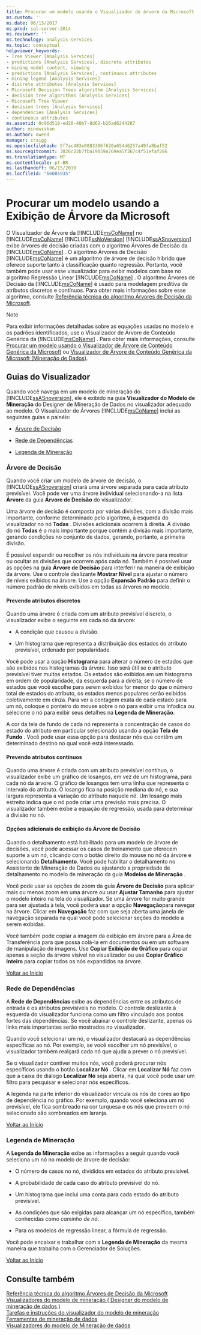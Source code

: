 ```yaml
---
title: Procurar um modelo usando o Visualizador de árvore da Microsoft | Microsoft Docs
ms.custom: ''
ms.date: 06/13/2017
ms.prod: sql-server-2014
ms.reviewer: ''
ms.technology: analysis-services
ms.topic: conceptual
helpviewer_keywords:
- Tree Viewer [Analysis Services]
- predictions [Analysis Services], discrete attributes
- mining model content, viewing
- predictions [Analysis Services], continuous attributes
- mining legend [Analysis Services]
- discrete attributes [Analysis Services]
- Microsoft Decision Trees algorithm [Analysis Services]
- decision tree algorithms [Analysis Services]
- Microsoft Tree Viewer
- decision trees [Analysis Services]
- dependencies [Analysis Services]
- continuous attributes
ms.assetid: 0c96d518-ed20-40b7-8d62-b26ad6244287
author: minewiskan
ms.author: owend
manager: craigg
ms.openlocfilehash: 5f7ac483e0883386f620a654d6257a49fa8baf52
ms.sourcegitcommit: 3026c22b7fba19059a769ea5f367c4f51efaf286
ms.translationtype: MT
ms.contentlocale: pt-BR
ms.lasthandoff: 06/15/2019
ms.locfileid: "66085935"
---
```

# <a name="browse-a-model-using-the-microsoft-tree-viewer"></a>Procurar um modelo usando a Exibição de Árvore da Microsoft
  O Visualizador de Árvore da [!INCLUDE[msCoName](../../includes/msconame-md.md)] no [!INCLUDE[msCoName](../../includes/msconame-md.md)] [!INCLUDE[ssNoVersion](../../includes/ssnoversion-md.md)] [!INCLUDE[ssASnoversion](../../includes/ssasnoversion-md.md)] exibe árvores de decisão criadas com o algoritmo Árvores de Decisão da [!INCLUDE[msCoName](../../includes/msconame-md.md)] . O algoritmo Árvores de Decisão [!INCLUDE[msCoName](../../includes/msconame-md.md)] é um algoritmo de árvore de decisão híbrido que oferece suporte tanto à classificação quanto regressão. Portanto, você também pode usar esse visualizador para exibir modelos com base no algoritmo Regressão Linear [!INCLUDE[msCoName](../../includes/msconame-md.md)] . O algoritmo Árvores de Decisão da [!INCLUDE[msCoName](../../includes/msconame-md.md)] é usado para modelagem preditiva de atributos discretos e contínuos. Para obter mais informações sobre esse algoritmo, consulte [Referência técnica do algoritmo Árvores de Decisão da Microsoft](microsoft-decision-trees-algorithm.md).  
  
> [!NOTE]  
>  Para exibir informações detalhadas sobre as equações usadas no modelo e os padrões identificados, use o Visualizador de Árvore de Conteúdo Genérica da [!INCLUDE[msCoName](../../includes/msconame-md.md)] . Para obter mais informações, consulte [Procurar um modelo usando o Visualizador de Árvore de Conteúdo Genérica da Microsoft](browse-a-model-using-the-microsoft-generic-content-tree-viewer.md) ou [Visualizador de Árvore de Conteúdo Genérica da Microsoft &#40;Mineração de Dados&#41;](../microsoft-generic-content-tree-viewer-data-mining.md).  
  
##  <a name="BKMK_TabsPanes"></a> Guias do Visualizador  
 Quando você navega em um modelo de mineração do [!INCLUDE[ssASnoversion](../../includes/ssasnoversion-md.md)], ele é exibido na guia **Visualizador do Modelo de Mineração** do Designer de Mineração de Dados no visualizador adequado ao modelo. O Visualizador de Árvores [!INCLUDE[msCoName](../../includes/msconame-md.md)] inclui as seguintes guias e painéis:  
  
-   [Árvore de Decisão](#BKMK_DecisionTree)  
  
-   [Rede de Dependências](#BKMK_DependencyNetwork)  
  
-   [Legenda de Mineração](#BKMK_MiningLegend)  
  
###  <a name="BKMK_DecisionTree"></a> Árvore de Decisão  
 Quando você criar um modelo de árvore de decisão, o [!INCLUDE[ssASnoversion](../../includes/ssasnoversion-md.md)] criará uma árvore separada para cada atributo previsível. Você pode ver uma árvore individual selecionando-a na lista **Árvore** da guia **Árvore de Decisão** do visualizador.  
  
 Uma árvore de decisão é composta por várias divisões, com a divisão mais importante, conforme determinado pelo algoritmo, à esquerda do visualizador no nó **Todas** . Divisões adicionais ocorrem à direita. A divisão do nó **Todas** é o mais importante porque contém a divisão mais importante, gerando condições no conjunto de dados, gerando, portanto, a primeira divisão.  
  
 É possível expandir ou recolher os nós individuais na árvore para mostrar ou ocultar as divisões que ocorrem após cada nó. Também é possível usar as opções na guia **Árvore de Decisão** para interferir na maneira de exibição da árvore. Use o controle deslizante **Mostrar Nível** para ajustar o número de níveis exibidos na árvore. Use a opção **Expansão Padrão** para definir o número padrão de níveis exibidos em todas as árvores no modelo.  
  
#### <a name="predicting-discrete-attributes"></a>Prevendo atributos discretos  
 Quando uma árvore é criada com um atributo previsível discreto, o visualizador exibe o seguinte em cada nó da árvore:  
  
-   A condição que causou a divisão.  
  
-   Um histograma que representa a distribuição dos estados do atributo previsível, ordenado por popularidade.  
  
 Você pode usar a opção **Histograma** para alterar o número de estados que são exibidos nos histogramas da árvore. Isso será útil se o atributo previsível tiver muitos estados. Os estados são exibidos em um histograma em ordem de popularidade, da esquerda para a direita; se o número de estados que você escolhe para serem exibidos for menor do que o número total de estados do atributo, os estados menos populares serão exibidos coletivamente em cinza. Para ver a contagem exata de cada estado para um nó, coloque o ponteiro do mouse sobre o nó para exibir uma Infodica ou selecione o nó para exibir seus detalhes na **Legenda de Mineração**.  
  
 A cor da tela de fundo de cada nó representa a concentração de casos do estado do atributo em particular selecionado usando a opção **Tela de Fundo** . Você pode usar essa opção para destacar nós que contêm um determinado destino no qual você está interessado.  
  
#### <a name="predicting-continuous-attributes"></a>Prevendo atributos contínuos  
 Quando uma árvore é criada com um atributo previsível contínuo, o visualizador exibe um gráfico de losangos, em vez de um histograma, para cada nó da árvore. O gráfico de losangos tem uma linha que representa o intervalo do atributo. O losango fica na posição mediana do nó, e sua largura representa a variação do atributo naquele nó. Um losango mais estreito indica que o nó pode criar uma previsão mais precisa. O visualizador também exibe a equação de regressão, usada para determinar a divisão no nó.  
  
#### <a name="additional-decision-tree-display-options"></a>Opções adicionais de exibição da Árvore de Decisão  
 Quando o detalhamento está habilitado para um modelo de árvore de decisões, você pode acessar os casos de treinamento que oferecem suporte a um nó, clicando com o botão direito do mouse no nó da árvore e selecionando **Detalhamento**. Você pode habilitar o detalhamento no Assistente de Mineração de Dados ou ajustando a propriedade de detalhamento no modelo de mineração da guia **Modelos de Mineração** .  
  
 Você pode usar as opções de zoom da guia **Árvore de Decisão** para aplicar mais ou menos zoom em uma árvore ou usar **Ajustar Tamanho** para ajustar o modelo inteiro na tela do visualizador. Se uma árvore for muito grande para ser ajustada à tela, você poderá usar a opção **Navegação**para navegar na árvore. Clicar em **Navegação** faz com que seja aberta uma janela de navegação separada na qual você pode selecionar seções do modelo a serem exibidas.  
  
 Você também pode copiar a imagem da exibição em árvore para a Área de Transferência para que possa colá-la em documentos ou em um software de manipulação de imagens. Use **Copiar Exibição de Gráfico** para copiar apenas a seção da árvore visível no visualizador ou use **Copiar Gráfico Inteiro** para copiar todos os nós expandidos na árvore.  
  
 [Voltar ao Início](#BKMK_TabsPanes)  
  
###  <a name="BKMK_DependencyNetwork"></a> Rede de Dependências  
 A **Rede de Dependências** exibe as dependências entre os atributos de entrada e os atributos previsíveis no modelo. O controle deslizante à esquerda do visualizador funciona como um filtro vinculado aos pontos fortes das dependências. Se você abaixar o controle deslizante, apenas os links mais importantes serão mostrados no visualizador.  
  
 Quando você selecionar um nó, o visualizador destacará as dependências específicas ao nó. Por exemplo, se você escolher um nó previsível, o visualizador também realçará cada nó que ajuda a prever o nó previsível.  
  
 Se o visualizador contiver muitos nós, você poderá procurar nós específicos usando o botão **Localizar Nó** . Clicar em **Localizar Nó** faz com que a caixa de diálogo **Localizar Nó** seja aberta, na qual você pode usar um filtro para pesquisar e selecionar nós específicos.  
  
 A legenda na parte inferior do visualizador vincula os nós de cores ao tipo de dependência no gráfico. Por exemplo, quando você seleciona um nó previsível, ele fica sombreado na cor turquesa e os nós que preveem o nó selecionado são sombreados em laranja.  
  
 [Voltar ao Início](#BKMK_TabsPanes)  
  
###  <a name="BKMK_MiningLegend"></a> Legenda de Mineração  
 A **Legenda de Mineração** exibe as informações a seguir quando você seleciona um nó no modelo de árvore de decisão:  
  
-   O número de casos no nó, divididos em estados do atributo previsível.  
  
-   A probabilidade de cada caso do atributo previsível do nó.  
  
-   Um histograma que inclui uma conta para cada estado do atributo previsível.  
  
-   As condições que são exigidas para alcançar um nó específico, também conhecidas como *caminho de nó*.  
  
-   Para os modelos de regressão linear, a fórmula de regressão.  
  
 Você pode encaixar e trabalhar com a **Legenda de Mineração** da mesma maneira que trabalha com o Gerenciador de Soluções.  
  
 [Voltar ao Início](#BKMK_TabsPanes)  
  
## <a name="see-also"></a>Consulte também  
 [Referência técnica do algoritmo Árvores de Decisão da Microsoft](microsoft-decision-trees-algorithm.md)   
 [Visualizadores do modelo de mineração &#40; Designer do modelo de mineração de dados &#41;](../mining-model-viewers-data-mining-model-designer.md)   
 [Tarefas e instruções do visualizador do modelo de mineração](mining-model-viewer-tasks-and-how-tos.md)   
 [Ferramentas de mineração de dados](data-mining-tools.md)   
 [Visualizadores do modelo de Mineração de dados](data-mining-model-viewers.md)  
  
  
